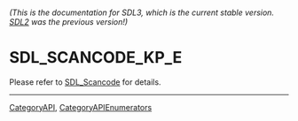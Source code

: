 ###### (This is the documentation for SDL3, which is the current stable version. [SDL2](https://wiki.libsdl.org/SDL2/) was the previous version!)
# SDL_SCANCODE_KP_E

Please refer to [SDL_Scancode](SDL_Scancode) for details.

----
[CategoryAPI](CategoryAPI), [CategoryAPIEnumerators](CategoryAPIEnumerators)

